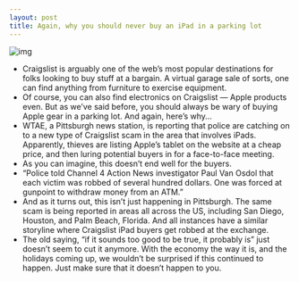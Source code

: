 ```yaml
---
layout: post
title: Again, why you should never buy an iPad in a parking lot
---
```

![img](http://media.idownloadblog.com/wp-content/uploads/2012/08/ipad-scam.png)
* Craigslist is arguably one of the web’s most popular destinations for folks looking to buy stuff at a bargain. A virtual garage sale of sorts, one can find anything from furniture to exercise equipment.
* Of course, you can also find electronics on Craigslist — Apple products even. But as we’ve said before, you should always be wary of buying Apple gear in a parking lot. And again, here’s why…
* WTAE, a Pittsburgh news station, is reporting that police are catching on to a new type of Craigslist scam in the area that involves iPads. Apparently, thieves are listing Apple’s tablet on the website at a cheap price, and then luring potential buyers in for a face-to-face meeting.
* As you can imagine, this doesn’t end well for the buyers.
* “Police told Channel 4 Action News investigator Paul Van Osdol that each victim was robbed of several hundred dollars. One was forced at gunpoint to withdraw money from an ATM.”
* And as it turns out, this isn’t just happening in Pittsburgh. The same scam is being reported in areas all across the US, including San Diego, Houston, and Palm Beach, Florida. And all instances have a similar storyline where Craigslist iPad buyers get robbed at the exchange.
* The old saying, “if it sounds too good to be true, it probably is” just doesn’t seem to cut it anymore. With the economy the way it is, and the holidays coming up, we wouldn’t be surprised if this continued to happen. Just make sure that it doesn’t happen to you.

